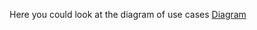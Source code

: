 Here you could look at the diagram of use cases
[Diagram]('https://viewer.diagrams.net/?tags=%7B%7D&highlight=0000FF&edit=_blank&layers=1&nav=1&title=DiagramOfUseCases.drawio.png#R7V1fd5u4Ev80eYwPkpCAx7RN23tO927Pze7t3kdsk5gWW16M22Q%2F%2FZUAYSTkWBDAYJOe0wQZy0Yz85s%2FmhndoPfr50%2Bxv139RpdBdAOt5fMN%2BnADoe0SxH7xkZdsBHjAykae4nCZjx0GHsJ%2FgnxQjO7DZbCTbkwojZJwKw8u6GYTLBJpzI9j%2Bku%2B7ZFG8qdu%2FaegMvCw8KPq6LdwmayyURdbh%2FHPQfi0Ep8MrPyVtS9uzgd2K39Jf5WG0P0Neh9TmmR%2FrZ%2FfBxFfPbEu2fs%2BHnm1%2BGJxsEk0b6Dz73w9oBX5c0aU9IY%2Fd0GcvS39qzzPnw%2F3%2F8kGsmvxMfN%2F7m5%2F%2FPu7%2FbBcf%2F%2B2nN%2FtXr7d3YLi6xdfa5e8iCVjD7rlf%2B7X0d0ioexz3v0M4iRki%2FqFf5evdBcmId2wW%2BY0Sei6dMNdFD7xFxK6ZaN0n0ThJnhf0NZig35%2By4I9N3%2BId6tkzZ8PsD93SUx%2FFIRi3%2FHdI90kOVdBzK%2FDKHpPI5o9PXp8DMhiUbyz9MrS8eYW%2F7zqOudLxr9z8FwaylfkU0DXQRK%2FsFvyV28dJ2eCXAwIya9%2FHXgKoHxsVeIn6OWDfs7HT8XkB1KzP3I6iMuc%2BHrO0ZI0J%2FtPP9oHZT4o0TWm%2B80yWOZk%2BLUKk%2BBh6y%2F4q7%2BY9MuUUNcZ8385PUrj2Y9u%2FUn609L625YjrT9C1eW3Hbu6%2FsBBbm0C6ETv0z7YJarsGYga6knUSqTTSh2n20d%2FHUZ8BT8H0c%2BAT2Ikcq0IEMESAQHGGgpqBAiBngRIfM5rEhRslndcJ7GrDd0E8rLL4nV0vYPnMPmL3zTD%2BdX%2FpKsPz%2FkM6cVL6eJrEIfs0VPmS8c2bBn%2BKl%2BUZuKXh6nSKzFXleJHKbyj%2B3gRnGJvptL9%2BClIXlvdfMJgKanrKsOU%2BAFr2EGMxUHkJ%2BFPWcnrWCT%2FhK803CQSoMh44ihclj14%2Fq6yFlcngkCZCSkzZUtTmSll2eK5dVxsyLZCFstsS6KE03nrbyT%2BJX%2FvubGS8ubtLpXwO3YDBNvnw4vsryf%2B%2B4GjC7T2WzEd%2B3rZjNnrVeGIImbUBQaq5ZhoVCwDVQm5i0Cv7OcutnFbyh4RNHMUuIJeBa4Kykv6xqoPV4aEdmrhE90Gmz9W4aYRRpU1AH%2Fb0t%2Bt0neBFEyWH0P%2B3WUQAhII1YagAhZrgGKkqMgoeExe0aCZohRMFmdEq6jTQs%2BuaBz%2BwxbCL4xTxtHh5ukPPk2xfg%2F56ltHOe8khkLSNogKTrZm3AKSOPkW2RVO7hBooYyOtt0QZ4X8CZRVxewIyh7mETfSx8dd0A0Su1UBdRjDJkxgbpwPFWFlcJTovB8drB0Dwgpiqty8DpfL6BgmN0SDmCZ%2BLlK3sC3QBVjmFK8KuERnHnYFt1BjDl46NVujJcQzz%2FOYVeW6xCbERbIydfDMsizkAgsThxDsnJnU6PpIbbfl2J2gNcRkWLTGg7SiLtEeKjuoMw9D2Ul1TliI6ZXq8b7BxnIu18Zi31nWnY2dWeBySjFRdjwH2wCqXhCwZ8BhQm55tkUc6DiDM8KELd2lO8zIyqgKrT%2FYb86b1%2BYf27bEFZpIXs%2BuMdS5xh0R%2FSOj2pzSH1dHdcU%2BB%2BT8ZNc4XAPQ5e2FZQenz3ObBNSwSZqrbNtUZdve%2BFW2B7yZcHmbxKBnCFnFD5DVtqvuQb5BTzNh8l9Kd2z5O3adaHJvkNJ93FJnbMWWXhING8JXhUO3qzM4odcGeIuLI2DWXOyF63cVljppaqmfEHnEedEr%2FQzOUEea%2BFpXNtsnSp%2FYVNdmsdlyzBy65NwWG9JtVh7H9MZ77CqeV0HbGDDPv13%2FBig1RFKRTTOYzXkl28puHNBAyj6%2F7fa7O480oeVWUO4LfeKfzVHMX3Nc2sx32%2Bz16wI5hOWAMwJn36kXNsWEcjVQrpLX%2BQiP5HWSOcGv5hWexEWRh3wSF8mwcZE03U2%2FtZV9eWzoIraGi12FaT9RTtj0vxWz%2BKzDHZ9%2F%2F%2B2%2BfH%2BWOT7BpwyfGJzfSBxmotNxx79OOGyw3n1%2FRqlpthMaX1iPO%2BWw7Ha70rdx3hLkIwr2i%2Fj7kHx6XciuDVS%2FWy45t1Gega9H93eU%2Flj78Y%2Bd9OarwnKg7MuR80O53dXG3HE1%2F43GPwqtnv3%2FkOyXL5Pqr6Y5y4jiWu4Mnn1Tz663qTc5T0N1noTsD8V5Agq7e2phkXmWjBLEd9UofsfOk92Vmn3gCY%2FsMdLV%2FjsreMtQ9jvloaYy4m5jmhfJMd7i9%2B8CP17waHsS%2BOurA1NHtjtdu6p7Ub9AirsqDDque7VG2KRsU2XryMaZp2GQnjUthpOmvQhNKyR9KJrWttsKUyLvvGFKrAtTTiIyQhEZmDEKlUi%2Bh5uKiFph5xlWxrUmIv27%2BF9jyngs0BkZ121UgCIEdEarwq2uNxM6EXOmcbKiT3TjR%2FeHUQUmD%2Fd8oWngmtPie5AkLzlG%2BnvGFxKl9KgHXsU8YzTWbzac2h0wRuzm6IdNM2SN4c8Y12p0TrlbrrnzyGeq1TmFWKXvONLWKQouBGCJA0eHCx5xkN9StxwAxPqKfQeR9VJutkJgFRaQuqlQv9mKjgO%2B7udRuFtVe1eZcAG8OC5gPOAubR0XuHCOWuuZ5FSqt7Rdk87Zc4foqjG7jWTNgwV7lvy17YExr8t0AK6j8Mb5LQfSVU7I%2FTLk5N8WZuNVkfrWU12Nagl235QeZobHVLhVNo93zKpMlMhGD6aqUAkjyvqo9C4BQGy913bnT840itotMszarUnA26nMNBdm0wTaIQuzhZsKM0LqTO01TOhPmJ2ujPT75y2zeLgtnm0up2G%2BYht57l%2BdVV4N6Nl21WXr2VhzzrAHgt8WUSv1nSmg3QzptV1nmrTi6XMTRAjo6YpZQzTuKVkWKOjoKcEnU5wl6kS2WWpsawA5TGtnBFZLQ3usX2vHWLxElHVU1o6SywYgsRtaO9ibQZuwGSxoY7caffTcmedhhDwLewg6qDVTqC05FvSb0tfPYfwgxfRB3tnjVG69Qs6pEmlclUjmdpNxgfyQkF31YxGyZ03BPWvyKX4IEpuHYm4sbKAhwXk9s2wQjsvQkrfeslV5Uv4EE42tDlvNbwQWVLjfVKxsdW%2FGUIzaEhFPZ%2FFMIjJCERlYtc0FicgZWhZNItKFiAwsTf6CRAROInIhIjJpkY5ERNcHbBKREYqIY5qfMolITREZZrBN3%2F72knJG6mxrNhcwz7TtzwgTwGwPq6Iza7qXCeWcEc9lJDm0%2BbWgkUwOK4HE6yqx9z3d7MJlEGeHGkGLPrL%2F7rbbiEkIH2JPYz2m7QnSrG8mDTdXnveNvYIzD1UB7gxritGJJe6UNluANXPrn6hsyCjVvGBGzZj%2B5Jtl2ZZZkc2vEOjUmVy5RVVe9Hyo95O48E0Xh64hEah4PaPfrpLUrl%2FmZUhOXSufNuT%2BQ7BgYn%2BT76XmwnxtolxNFoPn3zH1%2Bt9zAYfT5yc%2Fpz0%2FRwjvQPycW4gUfGt%2BdgJw1anUereuz%2By26u27DCyx4FXBGJqXoytjKeWHWopbR4B9Qlq1KaLNBRJYpl36R%2BgY3SLszY73QwUINk02U1Pri5LnASUgFKSVD5YNN4toz8yXCz1Zti3zRnFTihPAz3VyLLDO1NZ%2FygQT2ExQv9gs4Op0gpg1wgSxE9hsw4YhrNOg785c7xDSGl4iMAD9i%2Fqb3Zhual7q4EiLzU5aDCebJuX3VPRC1FBx04xM5cQ3TzWluvZhQFdR3X%2Bt015e1n4bUX%2FJI7o%2F%2FeT6igGRJeOmrqVsz9EdALpq9pZVSMxDenVUVjKpB9AXFoB6Qbypen9c1fvEVHUWED8iqxa4Mmp6asdYU%2F2KxMML%2BMXKrtcotl5BgUjDkuXLlEk9QnV3VLKxfzrKPhzK8bUAOk37cKgtcls8D709QYVVQb34WCH3ztqJFlZbMHnnjhfCrvqmfMncojSRJa0pvi6TudK7EDpnP7UIwHpdUiY9eyrY27js97RZC0e4kQZE5W4RRbVhU20IXq%2FlLcRpUOpx8kn7lcs3yBcwrSIZjnwVflKRRm8prdqM%2FUZLfhBmbM6skSfwAqTzIltqAeennZqv0pBRDuxE7vljf0jjhgwAZ69ro3sAhy8XIj8iEL8FSjGU0%2FxUHanfiQPl5yquh2QhIV2J4YTRLXelwpo0pN4xWped0EpgIfyhOanxKumu6mZsDUA36wJKQ9TNl6Jn%2B92Xq6Gb7RHqZiWAQayG6WUOkZLLsJwGg%2BEAY%2Fuo%2FxbKUzpZLdkrLMex5ZO5FpIsVbXjvMVEv6GgpQ0Dy5ELGUAwsWeGkcLWBElQqXXL579h8CsrD97xzakdE4rdtZk8BSKLyJXlFrxTtnpsT1sYzFwmlR3aM31EsHtC0OEiqHEd07AQtMi4KzCzadTA89SZej6Lt6BB6%2Fj4O2PzXXAow1%2BwNwXps6c9F7LBa%2FQTsQNlmttO1a4%2B1kvhNWZ9I14O%2FYQ1BRNPIOIIXMwGzXTaPWGtyJc67T%2FaprXdw%2FEfsacE4pgj2NiyZfrutfAun9sItwe2S2d31W8jP0Dz63UeoGljZW8YYfNDmdQ%2BUC1CvCYj4uITBtvS2uqRQQxfKiTtN1sQ61zbbj2cSVvX0dbNNbNxrWIh0yNSzGrUAABiz0hTzUzUQ8HaTEbrURXjevGKKV3tUkuo8PgaAwCvpRKqQoMe4iFjPMy4oGFHVa88luIvkquLNxf1PAV7oPPn8QvDcDi9StfBes4blWbv2Mb0e7C4ujDbLSJoppwoSBxQZRcEtJE2y%2BuMYaakjHMXWHaZMCkCqac1%2FRhrLIlS46ziqnHveCIlucty6kDXdKN4YIqfdNa4Og78JMgBPgn89dXheaHCBZOAan4d6lv36%2BKnE5TXyK%2BTmmmeqnvv12WrAeRjzHxX2kpVulWYN8e1XGlvRMkocsRhT%2BNCcmEqliWZkVcwMY2TFX2iGz%2B6P4wqony45wtNJYHz7fcgSV5yOfb3CZWx4NBaGkq9pQ1tnHpRV%2BOcFj2EncIcY%2FhoLqLAuN2i6f6lsVgdURzsMqZccx%2BYkWna1W90GfA7%2Fg8%3D')
